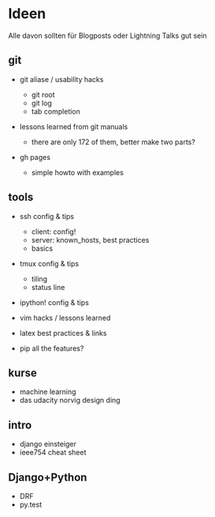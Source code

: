 # Ideen

Alle davon sollten für Blogposts oder Lightning Talks gut sein

## git

 * git aliase / usability hacks
    * git root
    * git log
    * tab completion

 * lessons learned from git manuals
    * there are only 172 of them, better make two parts?

 * gh pages
    * simple howto with examples


## tools

 * ssh config & tips
    * client: config!
    * server: known_hosts, best practices
    * basics

 * tmux config & tips
    * tiling
    * status line

 * ipython! config & tips
 * vim hacks / lessons learned
 * latex best practices & links
 * pip all the features?


## kurse

 * machine learning
 * das udacity norvig design ding


## intro
 * django einsteiger
 * ieee754 cheat sheet

## Django+Python

 * DRF
 * py.test
